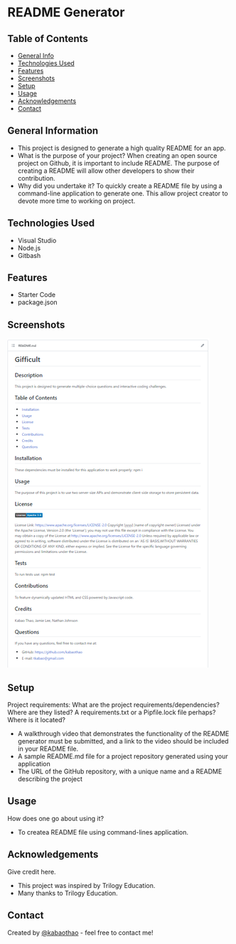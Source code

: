 # README Generator

## Table of Contents

- [General Info](#general-information)
- [Technologies Used](#technologies-used)
- [Features](#features)
- [Screenshots](#screenshots)
- [Setup](#setup)
- [Usage](#usage)
- [Acknowledgements](#acknowledgements)
- [Contact](#contact)
<!-- * [License](#license) -->

## General Information

- This project is designed to generate a high quality README for an app.
- What is the purpose of your project?
  When creating an open source project on Github, it is important to include README. The purpose of creating a README will allow other developers to show their contribution.
- Why did you undertake it?
  To quickly create a README file by using a command-line application to generate one. This allow project creator to devote more time to working on project.

<!-- You don't have to answer all the questions - just the ones relevant to your project. -->

## Technologies Used

- Visual Studio
- Node.js
- Gitbash

## Features

- Starter Code
- package.json

## Screenshots

![Example screenshot](readmescreenshot.PNG)

<!-- If you have screenshots you'd like to share, include them here. -->

## Setup

Project requirements:
What are the project requirements/dependencies? Where are they listed? A requirements.txt or a Pipfile.lock file perhaps? Where is it located?

- A walkthrough video that demonstrates the functionality of the README generator must be submitted, and a link to the video should be included in your README file.
- A sample README.md file for a project repository generated using your application
- The URL of the GitHub repository, with a unique name and a README describing the project

## Usage

How does one go about using it?

- To createa README file using command-lines application.

## Acknowledgements

Give credit here.

- This project was inspired by Trilogy Education.
- Many thanks to Trilogy Education.

## Contact

Created by [@kabaothao](https://github.com/kabaothao) - feel free to contact me!

<!-- Optional -->
<!-- ## License -->
<!-- This project is open source and available under the [... License](). -->

<!-- You don't have to include all sections - just the one's relevant to your project -->
